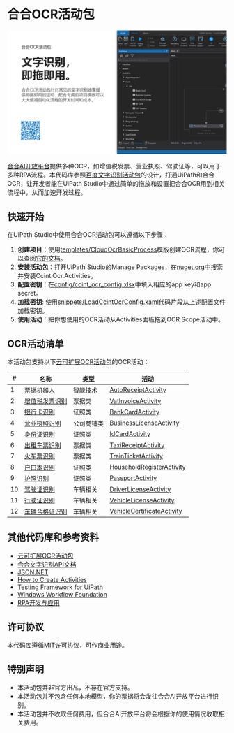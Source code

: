 # 合合OCR活动包

![海报](https://github.com/allenlooplee/CcintOcrActivitiesPack/blob/master/docs/images/poster.png)

[合合AI开放平台](https://ai.ccint.com/)提供多种OCR，如增值税发票、营业执照、驾驶证等，可以用于多种RPA流程。本代码库参照[百度文字识别活动包](https://github.com/allenlooplee/BaiduOcrActivitiesPack)的设计，打通UiPath和合合OCR，让开发者能在UiPath Studio中通过简单的拖放和设置把合合OCR用到相关流程中，从而加速开发过程。

## 快速开始

在UiPath Studio中使用合合OCR活动包可以遵循以下步骤：
1. **创建项目**：使用[templates/CloudOcrBasicProcess](https://github.com/allenlooplee/CloudOcrActivitiesPack/tree/master/templates/CloudOcrBasicProcess)模版创建OCR流程，你可以查阅[它的文档](https://github.com/allenlooplee/CloudOcrActivitiesPack/blob/master/docs/cloud-ocr-basic-process.md)。
2. **安装活动包**：打开UiPath Studio的Manage Packages，在[nuget.org](https://api.nuget.org/v3/index.json)中搜索并安装Ccint.Ocr.Activities。
3. **配置密钥**：在[config/ccint_ocr_config.xlsx](https://github.com/allenlooplee/CloudOcrActivitiesPack/blob/master/templates/CloudOcrBasicProcess/config/ccint_ocr_config.xlsx)中填入相应的app key和app secret。
4. **加载密钥**: 使用[snippets/LoadCcintOcrConfig.xaml](https://github.com/allenlooplee/CloudOcrActivitiesPack/blob/master/snippets/LoadCcintOcrConfig.xaml)代码片段从上述配置文件加载密钥。
5. **使用活动**：把你想使用的OCR活动从Activities面板拖到OCR Scope活动中。

## OCR活动清单

本活动包支持以下[云可扩展OCR活动包](https://github.com/allenlooplee/CloudOcrActivitiesPack)的OCR活动：

#|名称|类型|活动
---|---|---|---
1|[票据机器人](https://ai.ccint.com/api/vision/general_receipt_recog)|智能技术|[AutoReceiptActivity](https://github.com/allenlooplee/CcintOcrActivitiesPack/blob/master/Ccint.Ocr/Ccint.Ocr.Activities/Activities/AutoReceiptActivity.cs)
2|[增值税发票识别](https://ai.ccint.com/api/vision/vat_invoice)|票据类|[VatInvoiceActivity](https://github.com/allenlooplee/CloudOcrActivitiesPack/blob/master/Cloud.Ocr/Cloud.Ocr.Activities/Activities/VatInvoiceActivity.cs)
3|[银行卡识别](https://ai.ccint.com/api/vision/bank_card)|证照类|[BankCardActivity](https://github.com/allenlooplee/CloudOcrActivitiesPack/blob/master/Cloud.Ocr/Cloud.Ocr.Activities/Activities/BankCardActivity.cs)
4|[营业执照识别](https://ai.ccint.com/api/vision/business_license)|公司商铺类|[BusinessLicenseActivity](https://github.com/allenlooplee/CloudOcrActivitiesPack/blob/master/Cloud.Ocr/Cloud.Ocr.Activities/Activities/BusinessLicenseActivity.cs)
5|[身份证识别](https://ai.ccint.com/api/vision/id_card)|证照类|[IdCardActivity](https://github.com/allenlooplee/CloudOcrActivitiesPack/blob/master/Cloud.Ocr/Cloud.Ocr.Activities/Activities/IdCardActivity.cs)
6|[出租车票识别](https://ai.ccint.com/api/vision/taxi_ticket)|票据类|[TaxiReceiptActivity](https://github.com/allenlooplee/CloudOcrActivitiesPack/blob/master/Cloud.Ocr/Cloud.Ocr.Activities/Activities/TaxiReceiptActivity.cs)
7|[火车票识别](https://ai.ccint.com/api/vision/train_ticket)|票据类|[TrainTicketActivity](https://github.com/allenlooplee/CloudOcrActivitiesPack/blob/master/Cloud.Ocr/Cloud.Ocr.Activities/Activities/TrainTicketActivity.cs)
8|[户口本识别](https://ai.ccint.com/api/vision/family_register)|证照类|[HouseholdRegisterActivity](https://github.com/allenlooplee/CloudOcrActivitiesPack/blob/master/Cloud.Ocr/Cloud.Ocr.Activities/Activities/HouseholdRegisterActivity.cs)
9|[护照识别](https://ai.ccint.com/api/vision/passport)|证照类|[PassportActivity](https://github.com/allenlooplee/CloudOcrActivitiesPack/blob/master/Cloud.Ocr/Cloud.Ocr.Activities/Activities/PassportActivity.cs)
10|[驾驶证识别](https://ai.ccint.com/api/vision/drive_license)|车辆相关|[DriverLicenseActivity](https://github.com/allenlooplee/CloudOcrActivitiesPack/blob/master/Cloud.Ocr/Cloud.Ocr.Activities/Activities/DriverLicenseActivity.cs)
11|[行驶证识别](https://ai.ccint.com/api/vision/vehicle_license)|车辆相关|[VehicleLicenseActivity](https://github.com/allenlooplee/CloudOcrActivitiesPack/blob/master/Cloud.Ocr/Cloud.Ocr.Activities/Activities/VehicleLicenseActivity.cs)
12|[车辆合格证识别](https://ai.ccint.com/api/vision/vehicle_certificate)|车辆相关|[VehicleCertificateActivity](https://github.com/allenlooplee/CloudOcrActivitiesPack/blob/master/Cloud.Ocr/Cloud.Ocr.Activities/Activities/VehicleCertificateActivity.cs)

## 其他代码库和参考资料
* [云可扩展OCR活动包](https://github.com/allenlooplee/CloudOcrActivitiesPack)
* [合合文字识别API文档](https://ai.ccint.com/doc/api/general_license_recog/v1.0)
* [JSON.NET](https://github.com/JamesNK/Newtonsoft.Json)
* [How to Create Activities](https://docs.uipath.com/integrations/docs/how-to-create-activities)
* [Testing Framework for UiPath](https://connect.uipath.com/marketplace/components/uipath-testing-framework)
* [Windows Workflow Foundation](https://docs.microsoft.com/en-us/dotnet/framework/windows-workflow-foundation/)
* [RPA开发与应用](https://github.com/allenlooplee/RPABook)

## 许可协议

本代码库遵循[MIT许可协议](https://github.com/allenlooplee/CcintOcrActivitiesPack/blob/master/LICENSE)，可作商业用途。

## 特别声明
* 本活动包并非官方出品，不存在官方支持。
* 本活动包并不包含任何本地模型，你的票据将会发往合合AI开放平台进行识别。
* 本活动包并不收取任何费用，但合合AI开放平台将会根据你的使用情况收取相关费用。
